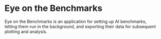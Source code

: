 # Eye on the Benchmarks

Eye on the Benchmarks is an application for setting up AI benchmarks, letting them run in the background, and exporting their data for subsequent plotting and analysis.
